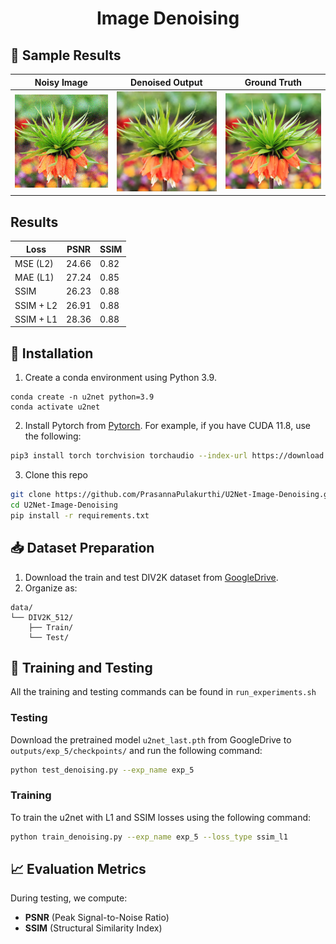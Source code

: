 # <p align="center"> Image Denoising</p>


## 📸 Sample Results

| Noisy Image | Denoised Output | Ground Truth |
|-------------|------------------|---------------|
| ![](outputs/test_img_dir/3_input_0.png) | ![](outputs/test_img_dir/3_output_0.png) | ![](outputs/test_img_dir/3_target_0.png) |

## Results
|    Loss   |  PSNR | SSIM |
|-----------|-------|------|
| MSE (L2)  | 24.66 | 0.82 |
| MAE (L1)  | 27.24 | 0.85 |
| SSIM      | 26.23 | 0.88 |
| SSIM + L2 | 26.91 | 0.88 |
| SSIM + L1 | 28.36 | 0.88 |

## 🚀 Installation

   
1. Create a conda environment using Python 3.9.

~~~
conda create -n u2net python=3.9
conda activate u2net
~~~
    
2. Install Pytorch from [Pytorch](https://pytorch.org/get-started/locally/). For example, if you have CUDA 11.8, use the following: 
   
```bash
pip3 install torch torchvision torchaudio --index-url https://download.pytorch.org/whl/cu118
```

3. Clone this repo

```bash
git clone https://github.com/PrasannaPulakurthi/U2Net-Image-Denoising.git
cd U2Net-Image-Denoising
pip install -r requirements.txt
```


## 📥 Dataset Preparation

1. Download the train and test DIV2K dataset from [GoogleDrive](https://drive.google.com/drive/folders/1axZDefThLL6y0q1yjVMEkb4LIFfYVj85?usp=sharing).
2. Organize as:

```
data/
└── DIV2K_512/
    ├── Train/
    └── Test/
```

## 🎯 Training and Testing 

All the training and testing commands can be found in `run_experiments.sh`

### Testing

Download the pretrained model `u2net_last.pth` from GoogleDrive to `outputs/exp_5/checkpoints/` and run the following command:

```bash
python test_denoising.py --exp_name exp_5
```

### Training

To train the u2net with L1 and SSIM losses using the following command:

```bash
python train_denoising.py --exp_name exp_5 --loss_type ssim_l1
```

## 📈 Evaluation Metrics

During testing, we compute:
- **PSNR** (Peak Signal-to-Noise Ratio)
- **SSIM** (Structural Similarity Index)
